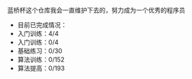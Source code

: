 蓝桥杯这个仓库我会一直维护下去的，努力成为一个优秀的程序员
* 目前已完成情况：
 * 入门训练：4/4
 * 入门训练：0/4
 * 基础练习：0/30
 * 算法训练：0/152
 * 算法提高：0/193

